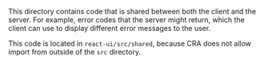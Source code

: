This directory contains code that is shared between both the client and the server. For example, error codes
that the server might return, which the client can use to display different error messages to the user.

This code is located in `react-ui/src/shared`, because CRA does not allow import from outside of the `src` directory.
